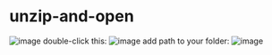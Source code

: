 # unzip-and-open


![image](https://github.com/Gadekryds/unzip-and-open/assets/9715459/4b813d05-eef0-4cab-b5b4-b764695166b1)
double-click this:
![image](https://github.com/Gadekryds/unzip-and-open/assets/9715459/31924783-d4c9-4ef5-9b7b-8a3dd8b3d9d4)
add path to your folder:
![image](https://github.com/Gadekryds/unzip-and-open/assets/9715459/8704e5d6-bed7-4705-bf5a-9267118ed6ab)

